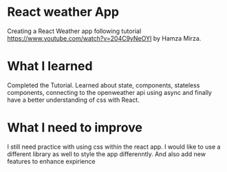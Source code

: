 # React weather App

Creating a React Weather app following tutorial https://www.youtube.com/watch?v=204C9yNeOYI by Hamza Mirza. 

# What I learned

Completed the Tutorial. Learned about state, components, stateless components, connecting to the openweather api using async and finally have a better understanding of css with React. 

# What I need to improve

I still need practice with using css within the react app. I would like to use a different library as well to style the app differenntly. And also add new features to enhance expirience 
